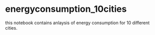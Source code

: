 # energyconsumption_10cities

this notebook contains anlaysis of energy consumption for 10 different cities.
